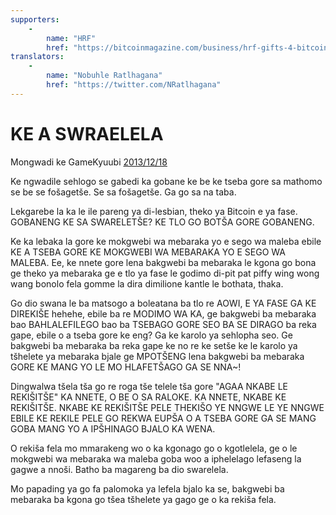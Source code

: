 ```yaml
---
supporters: 
    - 
        name: "HRF"
        href: "https://bitcoinmagazine.com/business/hrf-gifts-4-bitcoin-to-bitcoin-projects"
translators: 
    - 
        name: "Nobuhle Ratlhagana"
        href: "https://twitter.com/NRatlhagana"
---
```

# KE A SWRAELELA

Mongwadi ke GameKyuubi [2013/12/18](https://bitcointalk.org/index.php?topic=375643.0)

<LanguageDropdown/>

Ke ngwadile sehlogo se gabedi ka gobane ke be ke tseba gore sa mathomo se be se fošagetše. Se sa 
fošagetše. Ga go sa na taba.   

Lekgarebe la ka le ile pareng ya di-lesbian, theko ya Bitcoin e ya fase. GOBANENG KE SA 
SWARELETŠE? KE TLO GO BOTŠA GORE GOBANENG.     

Ke ka lebaka la gore ke mokgwebi wa mebaraka yo e sego wa maleba ebile KE A TSEBA GORE KE 
MOKGWEBI WA MEBARAKA YO E SEGO WA MALEBA. Ee, ke nnete gore lena bakgwebi ba mebaraka 
le kgona go bona ge theko ya mebaraka ge e tlo ya fase le godimo di-pit pat piffy wing 
wong wang bonolo fela gomme la dira dimilione kantle le bothata, thaka.  

Go dio swana le ba matsogo a boleatana ba tlo re AOWI, E YA FASE GA KE DIREKIŠE hehehe, ebile ba 
re MODIMO WA KA, ge bakgwebi ba mebaraka bao BAHLALEFILEGO bao ba TSEBAGO GORE SEO BA 
SE DIRAGO ba reka gape, ebile o a tseba gore ke eng? Ga ke karolo ya sehlopha seo. Ge bakgwebi ba 
mebaraka ba reka gape ke no re ke setše ke le karolo ya  tšhelete ya mebaraka bjale ge MPOTŠENG 
lena bakgwebi ba mebaraka GORE KE MANG YO LE MO HLAFETŠAGO GA SE NNA~!  

Dingwalwa tšela tša go re roga tše telele tša gore "AGAA NKABE LE REKIŠITŠE" KA NNETE, O BE O 
SA RALOKE. KA NNETE, NKABE KE REKIŠITŠE. NKABE KE REKIŠITŠE PELE THEKIŠO YE NNGWE 
LE YE NNGWE EBILE KE REKILE PELE GO REKWA EUPŠA O A TSEBA GORE GA SE MANG GOBA 
MANG YO A IPŠHINAGO BJALO KA WENA.    

O rekiša fela mo mmarakeng wo o ka kgonago go o kgotlelela, ge o le mokgwebi wa mebaraka wa 
maleba goba woo a iphelelago lefaseng la gagwe a nnoši. Batho ba magareng ba dio swarelela.   

Mo papading ya go fa palomoka ya lefela bjalo ka se, bakgwebi ba mebaraka ba kgona go tšea 
tšhelete ya gago ge o ka rekiša fela.  
